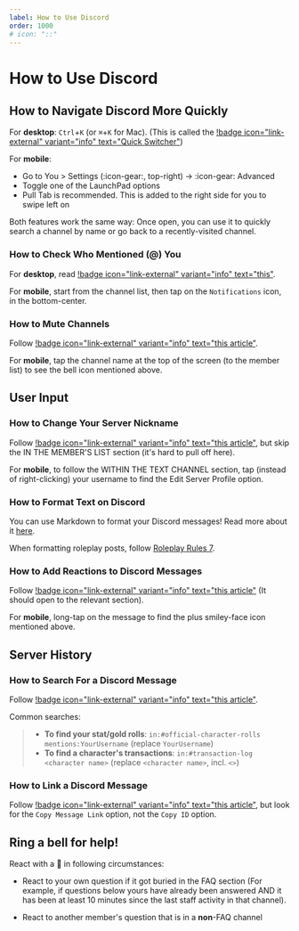 ```yaml
---
label: How to Use Discord
order: 1000
# icon: "::"
---
```

# How to Use Discord

## How to Navigate Discord More Quickly

For **desktop**: `Ctrl`+`K` (or `⌘`+`K` for Mac). (This is called the [!badge icon="link-external" variant="info" text="Quick Switcher"](https://support.discord.com/hc/en-us/articles/115000070311-Quick-Switcher))

For **mobile**:
- Go to You > Settings (:icon-gear:, top-right) -> :icon-gear: Advanced
- Toggle one of the LaunchPad options
- Pull Tab is recommended. This is added to the right side for you to swipe left on

Both features work the same way: Once open, you can use it to quickly search a channel by name or go back to a recently-visited channel.

### How to Check Who Mentioned (@) You
For **desktop**, read [!badge icon="link-external" variant="info" text="this"](https://support.discord.com/hc/en-us/articles/360045027712-Inbox-FAQ).

For **mobile**, start from the channel list, then tap on the `Notifications` icon, in the bottom-center. 

### How to Mute Channels
Follow [!badge icon="link-external" variant="info" text="this article"](https://support.discord.com/hc/en-us/articles/209791877-How-do-I-selectively-disable-notifications-for-specific-servers).

For **mobile**, tap the channel name at the top of the screen (to the member list) to see the bell icon mentioned above.

## User Input

### How to Change Your Server Nickname
Follow [!badge icon="link-external" variant="info" text="this article"](https://support.discord.com/hc/en-us/articles/219070107-Server-Nicknames), but skip the IN THE MEMBER'S LIST section (it's hard to pull off here).

For **mobile**, to follow the WITHIN THE TEXT CHANNEL section, tap (instead of right-clicking) your username to find the Edit Server Profile option.

### How to Format Text on Discord
You can use Markdown to format your Discord messages! Read more about it [here](https://support.discord.com/hc/en-us/articles/210298617-Markdown-Text-101-Chat-Formatting-Bold-Italic-Underline).

When formatting roleplay posts, follow [Roleplay Rules 7](/rp-rules/).

### How to Add Reactions to Discord Messages
Follow [!badge icon="link-external" variant="info" text="this article"](https://support.discord.com/hc/en-us/articles/360041139231-Adding-Emojis#h_01H06HNQ7TP5MDCDRJVG52QFVN) (It should open to the relevant section).

For **mobile**, long-tap on the message to find the plus smiley-face icon mentioned above.

## Server History

### How to Search For a Discord Message
Follow [!badge icon="link-external" variant="info" text="this article"](https://support.discord.com/hc/en-us/articles/115000468588-Using-Search).

Common searches:
> - **To find your stat/gold rolls**: `in:#official-character-rolls mentions:YourUsername` (replace `YourUsername`)
> - **To find a character's transactions**:  `in:#transaction-log <character name>` (replace `<character name>`, incl. `<>`)

### How to Link a Discord Message
Follow [!badge icon="link-external" variant="info" text="this article"](https://www.howtogeek.com/714348/how-to-enable-or-disable-developer-mode-on-discord/), but look for the `Copy Message Link` option, not the `Copy ID` option.

## Ring a bell for help!

React with a 🔔 in following circumstances:

- React to your own question if it got buried in the FAQ section (For example, if questions below yours have already been answered AND it has been at least 10 minutes since the last staff activity in that channel).

- React to another member's question that is in a **non**-FAQ channel